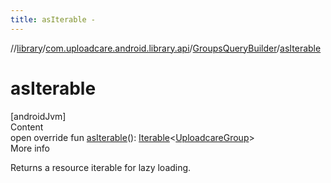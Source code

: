 ```yaml
---
title: asIterable -
---
```

//[library](../../index.md)/[com.uploadcare.android.library.api](../index.md)/[GroupsQueryBuilder](index.md)/[asIterable](as-iterable.md)



# asIterable  
[androidJvm]  
Content  
open override fun [asIterable](as-iterable.md)(): [Iterable](https://kotlinlang.org/api/latest/jvm/stdlib/kotlin.collections/-iterable/index.html)<[UploadcareGroup](../-uploadcare-group/index.md)>  
More info  


Returns a resource iterable for lazy loading.

  




